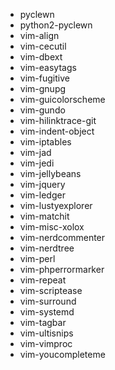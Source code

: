 - pyclewn
- python2-pyclewn
- vim-align
- vim-cecutil
- vim-dbext
- vim-easytags
- vim-fugitive
- vim-gnupg
- vim-guicolorscheme
- vim-gundo
- vim-hilinktrace-git
- vim-indent-object
- vim-iptables
- vim-jad
- vim-jedi
- vim-jellybeans
- vim-jquery
- vim-ledger
- vim-lustyexplorer
- vim-matchit
- vim-misc-xolox
- vim-nerdcommenter
- vim-nerdtree
- vim-perl
- vim-phperrormarker
- vim-repeat
- vim-scriptease
- vim-surround
- vim-systemd
- vim-tagbar
- vim-ultisnips
- vim-vimproc
- vim-youcompleteme
